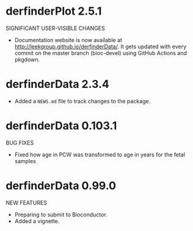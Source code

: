 # derfinderPlot 2.5.1

SIGNIFICANT USER-VISIBLE CHANGES

* Documentation website is now available at
http://leekgroup.github.io/derfinderData/. It gets updated with every commit on
the master branch (bioc-devel) using GitHub Actions and pkgdown.

# derfinderData 2.3.4

* Added a `NEWS.md` file to track changes to the package.

# derfinderData 0.103.1


BUG FIXES

* Fixed how age in PCW was transformed to age in years for the fetal samples

# derfinderData 0.99.0

NEW FEATURES

* Preparing to submit to Bioconductor.
* Added a vignette.
